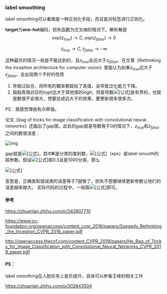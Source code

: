 ### label smoothing

label smoothing可以看做是一种正则化手段，而且是对标签进行正则化。

**target**为**one-hot**编码，损失函数为交叉熵的情况下。解析解是
$$
exp(z_{true})\to C,exp(z_{false})\to 0
$$

$$
z_{true}\to C,z_{false} \to -\infty
$$

这种最优的情况一般是不能达到的，且$z_{true}$会远大于$z_{false}$。在文章《Rethinking the inception architecture for computer vision》里面认为如果$z_{true}$远大于$z_{false}$，会出现两个不好的性质

1. 导致过拟合，将所有的概率都赋给了真值，会导致泛化能力下降。
2. 鼓励真值对应的$logit$远大于其他值的$logit$，但是导数![[公式]](https://www.zhihu.com/equation?tex=%5Cfrac%7B%5Cpartial+l%7D%7B%5Cpartial+z_i%7D)是有界的，也就是数值不会很大，想要达成远大于的效果，要更新很多很多次。

PS：我感觉理由有点牵强。



论文《bag of tricks for image classification with convolutional neural networks》还画出了gap图，此处的gap就是导数等于0的情况下，$z_{true}$和$z_{false}$之间的数值误差：

![img](https://pic2.zhimg.com/80/v2-24a151bbdec0b1fd5d56708a0408d251_720w.jpg)



gap就是![[公式]](https://www.zhihu.com/equation?tex=+log%28%5Cfrac%7B%28K-1%29%281-%5Cvarepsilon+%29%7D%7B%5Cvarepsilon%7D%29)，其中**K**是分类的类别数，![[公式]](https://www.zhihu.com/equation?tex=%5Cvarepsilon)（eps）是label smooth的超参数。假设![[公式]](https://www.zhihu.com/equation?tex=%5Cvarepsilon)取0.5且是1000分类，那么

![[公式]](https://www.zhihu.com/equation?tex=log%28%5Cfrac%7B%28K-1%29%281-%5Cvarepsilon+%29%7D%7B%5Cvarepsilon%7D%29%3Dlog%28%5Cfrac%7B%281000-1%29%281-0.5+%29%7D%7B0.5%7D%29%3Dlog%28999%29%5Capprox+7%EF%BC%88%E4%BB%A5e%E4%B8%BA%E5%BA%95%EF%BC%8C%E4%B8%8D%E6%98%AF%E4%BB%A510%E4%B8%BA%E5%BA%95%EF%BC%89+%5C%5C)

意思是，正确类和错误类的误差等于7就够了，损失不想要继续更新参数让他们的误差越来越大。 实际代码的过程中，一般取![[公式]](https://www.zhihu.com/equation?tex=%5Cvarepsilon%3D0.1)即可。

#### 参考

https://zhuanlan.zhihu.com/p/343807710

https://www.cv-foundation.org/openaccess/content_cvpr_2016/papers/Szegedy_Rethinking_the_Inception_CVPR_2016_paper.pdf

http://openaccess.thecvf.com/content_CVPR_2019/papers/He_Bag_of_Tricks_for_Image_Classification_with_Convolutional_Neural_Networks_CVPR_2019_paper.pdf



#### PS：

label smoothing在人脸任务上是负提升，具体可以参看王峰的相关工作

https://zhuanlan.zhihu.com/p/302843504